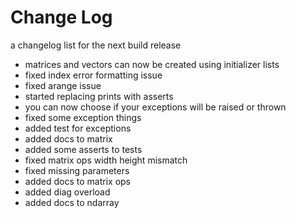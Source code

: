 # Change Log

a changelog list for the next build release

- matrices and vectors can now be created using initializer lists
- fixed index error formatting issue
- fixed arange issue
- started replacing prints with asserts
- you can now choose if your exceptions will be raised or thrown
- fixed some exception things
- added test for exceptions
- added docs to matrix
- added some asserts to tests
- fixed matrix ops width height mismatch
- fixed missing parameters
- added docs to matrix ops
- added diag overload
- added docs to ndarray